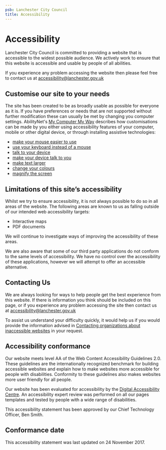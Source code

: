 ```yaml
---
psb: Lanchester City Council
title: Accessibility
---
```


# Accessibility

Lanchester City Council is committed to providing a website that is accessible to the widest possible audience. We actively work to ensure that this website is accessible and usable by people of all abilities.

If you experience any problem accessing the website then please feel free to contact us at [accessibility@lanchester.gov.uk](mailto:accessibility@lanchester.gov.uk)

## Customise our site to your needs
The site has been created to be as broadly usable as possible for everyone as it is. If you have preferences or needs that are not supported without further modification these can usually be met by changing you computer settings. AbilityNet's [My Computer My Way](https://mcmw.abilitynet.org.uk/) describes how customisations can be made by you either using accessibility features of your computer, mobile or other digital device, or through installing assistive technologies:

* [make your mouse easier to use](https://mcmw.abilitynet.org.uk/making-your-mouse-easier-to-use/)
* [use your keyboard instead of a mouse](https://mcmw.abilitynet.org.uk/category/keyboard-shortcuts/)
* [talk to your device](https://mcmw.abilitynet.org.uk/talking-to-your-device/)
* [make your device talk to you](https://mcmw.abilitynet.org.uk/category/making-your-mobile-or-tablet-talk/)
* [make text larger](https://mcmw.abilitynet.org.uk/making-text-larger/)
* [change your colours](https://mcmw.abilitynet.org.uk/changing-your-colours/)
* [magnify the screen](https://mcmw.abilitynet.org.uk/magnifying-the-screen/)

## Limitations of this site’s accessibility		
Whilst we try to ensure accessibility, it is not always possible to do so in all areas of the website. The following areas are known to us as falling outside of our intended web accessibility targets:

* Interactive maps
* PDF documents

We will continue to investigate ways of improving the accessibility of these areas.

We are also aware that some of our third party applications do not conform to the same levels of accessibility. We have no control over the accessibility of these applications, however we will attempt to offer an accessible alternative.

## Contacting Us
We are always looking for ways to help people get the best experience from this website. If there is information you think should be included on this page, or if you experience any problem accessing the site then contact us at [accessibility@lanchester.gov.uk](mailto:accessibility@lanchester.gov.uk)

To assist us understand your difficulty quickly, it would help us if you would provide the information advised in [Contacting organizations about inaccessible websites](http://www.w3.org/WAI/users/inaccessible) in your request.


## Accessibility conformance
Our website meets level AA of the Web Content Accessibility Guidelines 2.0. These guidelines are the internationally recognized benchmark for building accessible websites and explain how to make websites more accessible for people with disabilities. Conformity to these guidelines also makes websites more user friendly for all people.

Our website has been evaluated for accessibility by the [Digital Accessibility Centre](http://www.digitalaccessibilitycentre.org/). An accessibility expert review was performed on all our pages templates and tested by people with a wide range of disabilities.

This accessibility statement has been approved by our Chief Technology Officer, Ben Smith.

## Conformance date
This accessibility statement was last updated on 24 November 2017.

